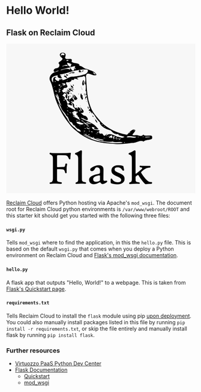 # Hello World!
## Flask on Reclaim Cloud
![Flask logo](https://raw.githubusercontent.com/TaylorJadin/hello-world-flask/main/installer/logo.png)

[Reclaim Cloud](https://reclaim.cloud) offers Python hosting via Apache's `mod_wsgi`. The document root for Reclaim Cloud python environments is `/var/www/webroot/ROOT` and this starter kit should get you started with the following three files:

#### `wsgi.py`
Tells `mod_wsgi` where to find the application, in this the `hello.py` file. This is based on the default `wsgi.py` that comes when you deploy a Python environment on Reclaim Cloud and [Flask's mod_wsgi documentation](https://flask.palletsprojects.com/en/2.2.x/deploying/mod_wsgi/).

#### `hello.py`
A flask app that outputs "Hello, World!" to a webpage. This is taken from [Flask's Quickstart page](https://flask.palletsprojects.com/en/2.2.x/quickstart/).

#### `requirements.txt`
Tells Reclaim Cloud to install the `flask` module using pip [upon deployment](https://www.virtuozzo.com/application-platform-docs/deployment-guide/). You could also manually install packages listed in this file by running `pip install -r requirements.txt`, or skip the file entirely and manually install flask by running `pip install flask`.

### Further resources
- [Virtuozzo PaaS Python Dev Center](https://www.virtuozzo.com/application-platform-docs/python-center/)
- [Flask Documentation](https://flask.palletsprojects.com/en/2.2.x/)
  - [Quickstart](https://flask.palletsprojects.com/en/2.2.x/quickstart/)
  - [mod_wsgi](https://flask.palletsprojects.com/en/2.2.x/deploying/mod_wsgi/)
